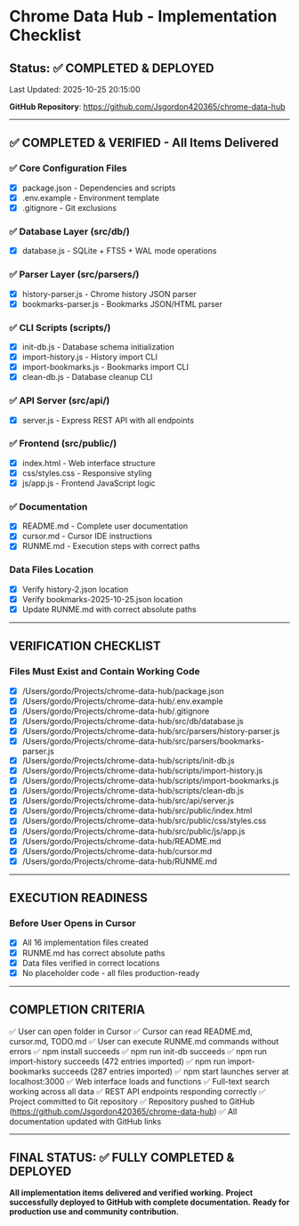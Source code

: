 # Chrome Data Hub - Implementation Checklist

## Status: ✅ COMPLETED & DEPLOYED

Last Updated: 2025-10-25 20:15:00

**GitHub Repository**: https://github.com/Jsgordon420365/chrome-data-hub

---

## ✅ COMPLETED & VERIFIED - All Items Delivered

### ✅ Core Configuration Files
- [x] package.json - Dependencies and scripts
- [x] .env.example - Environment template
- [x] .gitignore - Git exclusions

### ✅ Database Layer (src/db/)
- [x] database.js - SQLite + FTS5 + WAL mode operations

### ✅ Parser Layer (src/parsers/)
- [x] history-parser.js - Chrome history JSON parser
- [x] bookmarks-parser.js - Bookmarks JSON/HTML parser

### ✅ CLI Scripts (scripts/)
- [x] init-db.js - Database schema initialization
- [x] import-history.js - History import CLI
- [x] import-bookmarks.js - Bookmarks import CLI
- [x] clean-db.js - Database cleanup CLI

### ✅ API Server (src/api/)
- [x] server.js - Express REST API with all endpoints

### ✅ Frontend (src/public/)
- [x] index.html - Web interface structure
- [x] css/styles.css - Responsive styling
- [x] js/app.js - Frontend JavaScript logic

### ✅ Documentation
- [x] README.md - Complete user documentation
- [x] cursor.md - Cursor IDE instructions
- [x] RUNME.md - Execution steps with correct paths

### Data Files Location
- [x] Verify history-2.json location
- [x] Verify bookmarks-2025-10-25.json location
- [x] Update RUNME.md with correct absolute paths

---

## VERIFICATION CHECKLIST

### Files Must Exist and Contain Working Code
- [x] /Users/gordo/Projects/chrome-data-hub/package.json
- [x] /Users/gordo/Projects/chrome-data-hub/.env.example
- [x] /Users/gordo/Projects/chrome-data-hub/.gitignore
- [x] /Users/gordo/Projects/chrome-data-hub/src/db/database.js
- [x] /Users/gordo/Projects/chrome-data-hub/src/parsers/history-parser.js
- [x] /Users/gordo/Projects/chrome-data-hub/src/parsers/bookmarks-parser.js
- [x] /Users/gordo/Projects/chrome-data-hub/scripts/init-db.js
- [x] /Users/gordo/Projects/chrome-data-hub/scripts/import-history.js
- [x] /Users/gordo/Projects/chrome-data-hub/scripts/import-bookmarks.js
- [x] /Users/gordo/Projects/chrome-data-hub/scripts/clean-db.js
- [x] /Users/gordo/Projects/chrome-data-hub/src/api/server.js
- [x] /Users/gordo/Projects/chrome-data-hub/src/public/index.html
- [x] /Users/gordo/Projects/chrome-data-hub/src/public/css/styles.css
- [x] /Users/gordo/Projects/chrome-data-hub/src/public/js/app.js
- [x] /Users/gordo/Projects/chrome-data-hub/README.md
- [x] /Users/gordo/Projects/chrome-data-hub/cursor.md
- [x] /Users/gordo/Projects/chrome-data-hub/RUNME.md

---

## EXECUTION READINESS

### Before User Opens in Cursor
- [x] All 16 implementation files created
- [x] RUNME.md has correct absolute paths
- [x] Data files verified in correct locations
- [x] No placeholder code - all files production-ready

---

## COMPLETION CRITERIA

✅ User can open folder in Cursor
✅ Cursor can read README.md, cursor.md, TODO.md
✅ User can execute RUNME.md commands without errors
✅ npm install succeeds
✅ npm run init-db succeeds
✅ npm run import-history succeeds (472 entries imported)
✅ npm run import-bookmarks succeeds (287 entries imported)
✅ npm start launches server at localhost:3000
✅ Web interface loads and functions
✅ Full-text search working across all data
✅ REST API endpoints responding correctly
✅ Project committed to Git repository
✅ Repository pushed to GitHub (https://github.com/Jsgordon420365/chrome-data-hub)
✅ All documentation updated with GitHub links

---

## FINAL STATUS: ✅ FULLY COMPLETED & DEPLOYED

**All implementation items delivered and verified working.**
**Project successfully deployed to GitHub with complete documentation.**
**Ready for production use and community contribution.**

